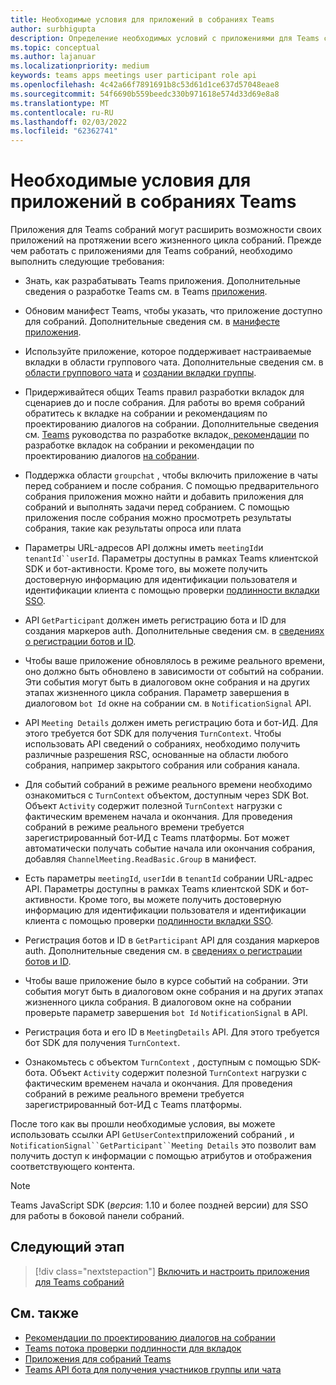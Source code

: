 ```yaml
---
title: Необходимые условия для приложений в собраниях Teams
author: surbhigupta
description: Определение необходимых условий с приложениями для Teams собраний
ms.topic: conceptual
ms.author: lajanuar
ms.localizationpriority: medium
keywords: teams apps meetings user participant role api
ms.openlocfilehash: 4c42a66f7891691b8c53d61d1ce637d57048eae8
ms.sourcegitcommit: 54f6690b559beedc330b971618e574d33d69e8a8
ms.translationtype: MT
ms.contentlocale: ru-RU
ms.lasthandoff: 02/03/2022
ms.locfileid: "62362741"
---
```

# <a name="prerequisites-for-apps-in-teams-meetings"></a>Необходимые условия для приложений в собраниях Teams

Приложения для Teams собраний могут расширить возможности своих приложений на протяжении всего жизненного цикла собраний. Прежде чем работать с приложениями для Teams собраний, необходимо выполнить следующие требования:

* Знать, как разрабатывать Teams приложения. Дополнительные сведения о разработке Teams см. в Teams [приложения](../overview.md).

* Обновим манифест Teams, чтобы указать, что приложение доступно для собраний. Дополнительные сведения см. в [манифесте приложения](enable-and-configure-your-app-for-teams-meetings.md#update-your-app-manifest).

* Используйте приложение, которое поддерживает настраиваемые вкладки в области группового чата. Дополнительные сведения см. в [области группового чата](../resources/schema/manifest-schema.md#configurabletabs) и [создании вкладки группы](../build-your-first-app/build-channel-tab.md).

* Придерживайтеся общих Teams правил разработки вкладок для сценариев до и после собрания. Для работы во время собраний обратитесь к вкладке на собрании и рекомендациям по проектированию диалогов на собрании. Дополнительные сведения см. [Teams](../tabs/design/tabs.md) руководства по разработке вкладок[, рекомендации](../apps-in-teams-meetings/design/designing-apps-in-meetings.md#use-an-in-meeting-tab) по разработке вкладок на собрании и рекомендации по проектированию диалогов [на собрании](../apps-in-teams-meetings/design/designing-apps-in-meetings.md#use-an-in-meeting-dialog).

* Поддержка области `groupchat` , чтобы включить приложение в чаты перед собранием и после собрания. С помощью предварительного собрания приложения можно найти и добавить приложения для собраний и выполнять задачи перед собранием. С помощью приложения после собрания можно просмотреть результаты собрания, такие как результаты опроса или плата
* Параметры URL-адресов API должны иметь `meetingId`и `tenantId``userId`. Параметры доступны в рамках Teams клиентской SDK и бот-активности. Кроме того, вы можете получить достоверную информацию для идентификации пользователя и идентификации клиента с помощью проверки [подлинности вкладки SSO](../tabs/how-to/authentication/auth-aad-sso.md).

* API `GetParticipant` должен иметь регистрацию бота и ID для создания маркеров auth. Дополнительные сведения см. в [сведениях о регистрации ботов и ID](../build-your-first-app/build-bot.md).

* Чтобы ваше приложение обновлялось в режиме реального времени, оно должно быть обновлено в зависимости от событий на собрании. Эти события могут быть в диалоговом окне собрания и на других этапах жизненного цикла собрания. Параметр завершения в диалоговом `bot Id` окне на собрании см. в `NotificationSignal` API.

* API `Meeting Details` должен иметь регистрацию бота и бот-ИД. Для этого требуется бот SDK для получения `TurnContext`. Чтобы использовать API сведений о собраниях, необходимо получить различные разрешения RSC, основанные на области любого собрания, например закрытого собрания или собрания канала.

* Для событий собраний в режиме реального времени необходимо ознакомиться с `TurnContext` объектом, доступным через SDK Bot. Объект `Activity` содержит полезной `TurnContext` нагрузки с фактическим временем начала и окончания. Для проведения собраний в режиме реального времени требуется зарегистрированный бот-ИД с Teams платформы. Бот может автоматически получать событие начала или окончания собрания, добавляя `ChannelMeeting.ReadBasic.Group` в манифест.

* Есть параметры `meetingId`, `userId`и в `tenantId` собрании URL-адрес API. Параметры доступны в рамках Teams клиентской SDK и бот-активности. Кроме того, вы можете получить достоверную информацию для идентификации пользователя и идентификации клиента с помощью проверки [подлинности вкладки SSO](../tabs/how-to/authentication/auth-aad-sso.md).

* Регистрация ботов и ID в `GetParticipant` API для создания маркеров auth. Дополнительные сведения см. в [сведениях о регистрации ботов и ID](../build-your-first-app/build-bot.md).

* Чтобы ваше приложение было в курсе событий на собрании. Эти события могут быть в диалоговом окне собрания и на других этапах жизненного цикла собрания. В диалоговом окне на собрании проверьте параметр завершения `bot Id` `NotificationSignal` в API.

* Регистрация бота и его ID в `MeetingDetails` API. Для этого требуется бот SDK для получения `TurnContext`.

* Ознакомьтесь с объектом `TurnContext` , доступным с помощью SDK-бота. Объект `Activity` содержит полезной `TurnContext` нагрузки с фактическим временем начала и окончания. Для проведения собраний в режиме реального времени требуется зарегистрированный бот-ИД с Teams платформы.

После того как вы прошли необходимые условия, вы можете использовать ссылки API `GetUserContext`приложений собраний , и `NotificationSignal``GetParticipant``Meeting Details` это позволит вам получить доступ к информации с помощью атрибутов и отображения соответствующего контента.

> [!NOTE]
> Teams JavaScript SDK (_версия_: 1.10 и более поздней версии) для SSO для работы в боковой панели собраний.

## <a name="next-step"></a>Следующий этап

> [!div class="nextstepaction"]
> [Включить и настроить приложения для Teams собраний](enable-and-configure-your-app-for-teams-meetings.md)

## <a name="see-also"></a>См. также

* [Рекомендации по проектированию диалогов на собрании](design/designing-apps-in-meetings.md#use-an-in-meeting-dialog)
* [Teams потока проверки подлинности для вкладок](../tabs/how-to/authentication/auth-flow-tab.md)
* [Приложения для собраний Teams](teams-apps-in-meetings.md)
* [Teams API бота для получения участников группы или чата](~/resources/team-chat-member-api-changes.md)

